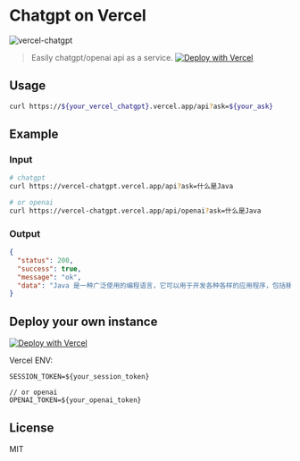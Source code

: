 # Chatgpt on Vercel

![vercel-chatgpt](https://vercelbadge.vercel.app/api/hocgin/vercel-chatgpt)

> Easily chatgpt/openai api as a
> service. [![Deploy with Vercel](https://vercel.com/button)](https://vercel.com/new/clone?repository-url=https://github.com/hocgin/vercel-chatgpt)

## Usage

```bash
curl https://${your_vercel_chatgpt}.vercel.app/api?ask=${your_ask}
```

## Example

### Input

```bash
# chatgpt
curl https://vercel-chatgpt.vercel.app/api?ask=什么是Java

# or openai
curl https://vercel-chatgpt.vercel.app/api/openai?ask=什么是Java

```

### Output

```json
{
  "status": 200,
  "success": true,
  "message": "ok",
  "data": "Java 是一种广泛使用的编程语言，它可以用于开发各种各样的应用程序，包括移动应用、企业级应用和 Web 应用程序。Java 是一种面向对象的语言，它拥有丰富的类库和工具，可以帮助开发人员更快速地开发应用程序。Java 是跨平台的，这意味着可以在多种操作系统上运行，包括 Windows、macOS 和 Linux 等。Java 程序通常使用一个独立的 Java 虚拟机来执行，这样就可以保证程序在不同平台上的一致性"
}
```

## Deploy your own instance

[![Deploy with Vercel](https://vercel.com/button)](https://vercel.com/new/clone?repository-url=https://github.com/hocgin/vercel-chatgpt)

Vercel ENV:

```env
SESSION_TOKEN=${your_session_token}

// or openai
OPENAI_TOKEN=${your_openai_token}
```

## License

MIT 